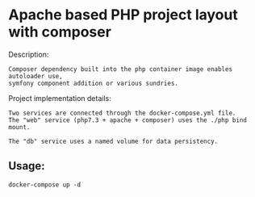 # Apache based PHP project layout with composer

Description:

	Composer dependency built into the php container image enables autoloader use,
	symfony component addition or various sundries.
	
Project implementation details:

	Two services are connected through the docker-compose.yml file.
	The "web" service (php7.3 + apache + composer) uses the ./php bind mount.
	
	The "db" service uses a named volume for data persistency.
	
## Usage:

```
docker-compose up -d 
```

